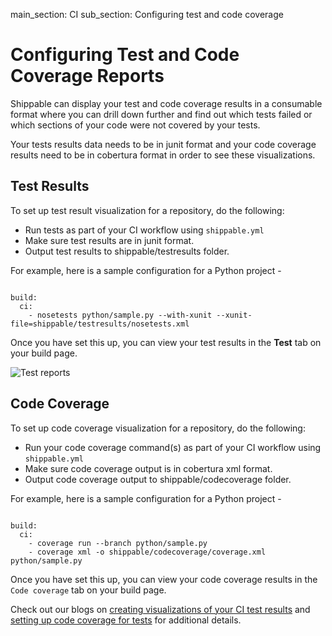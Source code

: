 main_section: CI
sub_section: Configuring test and code coverage

# Configuring Test and Code Coverage Reports

Shippable can display your test and code coverage results in a consumable format where you can drill down further and find out which tests failed or which sections of your code were not covered by your tests.

Your tests results data needs to be in junit format and your code coverage results need to be in cobertura format in order to see these visualizations.

## Test Results

To set up test result visualization for a repository, do the following:

- Run tests as part of your CI workflow using `shippable.yml`
- Make sure test results are in junit format.
- Output test results to shippable/testresults folder.

For example, here is a sample configuration for a Python project -

```

build:
  ci:
    - nosetests python/sample.py --with-xunit --xunit-file=shippable/testresults/nosetests.xml

```

Once you have set this up, you can view your test results in the **Test** tab on your build page.

<img src="../../images/ci/view-test-report.png" alt="Test reports">


## Code Coverage

To set up code coverage visualization for a repository, do the following:

- Run your code coverage command(s) as part of your CI workflow using `shippable.yml`
- Make sure code coverage output is in cobertura xml format.
- Output code coverage output to shippable/codecoverage folder.

For example, here is a sample configuration for a Python project -

```

build:
  ci:  
    - coverage run --branch python/sample.py
    - coverage xml -o shippable/codecoverage/coverage.xml python/sample.py

```

Once you have set this up, you can view your code coverage results in the `Code coverage` tab on your build page.

Check out our blogs on [creating visualizations of your CI test results](http://blog.shippable.com/setting-up-continuous-integration-test-result-visualization) and [setting up code coverage for tests](http://blog.shippable.com/setting-up-code-coverage-visualization-for-tests-in-ci) for additional details.
